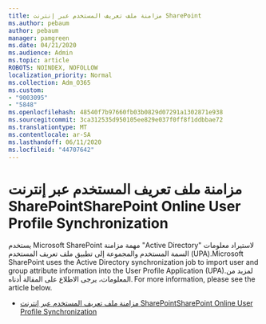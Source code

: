 ```yaml
---
title: مزامنة ملف تعريف المستخدم عبر إنترنت SharePoint
ms.author: pebaum
author: pebaum
manager: pamgreen
ms.date: 04/21/2020
ms.audience: Admin
ms.topic: article
ROBOTS: NOINDEX, NOFOLLOW
localization_priority: Normal
ms.collection: Adm_O365
ms.custom:
- "9003095"
- "5848"
ms.openlocfilehash: 48540f7b97660fb03b0829d07291a1302871e938
ms.sourcegitcommit: 3ca312535d950105ee829e037f0ff8f1ddbbae72
ms.translationtype: MT
ms.contentlocale: ar-SA
ms.lasthandoff: 06/11/2020
ms.locfileid: "44707642"
---
```

# <a name="sharepoint-online-user-profile-synchronization"></a><span data-ttu-id="76812-102">مزامنة ملف تعريف المستخدم عبر إنترنت SharePoint</span><span class="sxs-lookup"><span data-stu-id="76812-102">SharePoint Online User Profile Synchronization</span></span>

<span data-ttu-id="76812-103">يستخدم Microsoft SharePoint مهمة مزامنة "Active Directory" لاستيراد معلومات السمة المستخدم والمجموعة إلى تطبيق ملف تعريف المستخدم (UPA).</span><span class="sxs-lookup"><span data-stu-id="76812-103">Microsoft SharePoint uses the Active Directory synchronization job to import user and group attribute information into the User Profile Application (UPA).</span></span><span data-ttu-id="76812-104">لمزيد من المعلومات، يرجى الاطلاع على المقالة أدناه.</span><span class="sxs-lookup"><span data-stu-id="76812-104"> For more information, please see the article below.</span></span>

- [<span data-ttu-id="76812-105">مزامنة ملف تعريف المستخدم عبر إنترنت SharePoint</span><span class="sxs-lookup"><span data-stu-id="76812-105">SharePoint Online User Profile Synchronization</span></span>](https://docs.microsoft.com/sharepoint/user-profile-sync)
